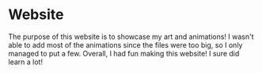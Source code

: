 # Website
The purpose of this website is to showcase my art and animations! I wasn't able to add most of the animations since the files were too big, so I only managed to put a few. Overall, I had fun making this website! I sure did learn a lot!
